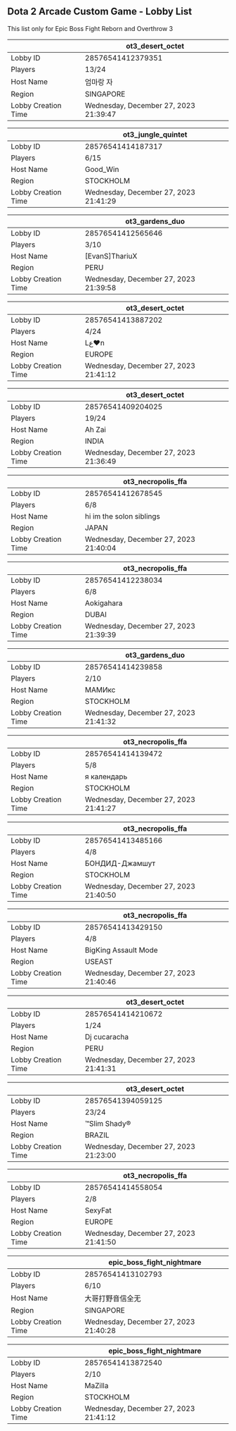 ## Dota 2 Arcade Custom Game - Lobby List

This list only for Epic Boss Fight Reborn and Overthrow 3

|  | ot3_desert_octet |
| ------ | ------ |
| Lobby ID | 28576541412379351 |
| Players | 13/24 |
| Host Name | 엄마랑 자 |
| Region | SINGAPORE |
| Lobby Creation Time | Wednesday, December 27, 2023 21:39:47 |


|  | ot3_jungle_quintet |
| ------ | ------ |
| Lobby ID | 28576541414187317 |
| Players | 6/15 |
| Host Name | Good_Win |
| Region | STOCKHOLM |
| Lobby Creation Time | Wednesday, December 27, 2023 21:41:29 |


|  | ot3_gardens_duo |
| ------ | ------ |
| Lobby ID | 28576541412565646 |
| Players | 3/10 |
| Host Name | [EvanS]ThariuX |
| Region | PERU |
| Lobby Creation Time | Wednesday, December 27, 2023 21:39:58 |


|  | ot3_desert_octet |
| ------ | ------ |
| Lobby ID | 28576541413887202 |
| Players | 4/24 |
| Host Name | Lﻉ♥n |
| Region | EUROPE |
| Lobby Creation Time | Wednesday, December 27, 2023 21:41:12 |


|  | ot3_desert_octet |
| ------ | ------ |
| Lobby ID | 28576541409204025 |
| Players | 19/24 |
| Host Name | Ah Zai |
| Region | INDIA |
| Lobby Creation Time | Wednesday, December 27, 2023 21:36:49 |


|  | ot3_necropolis_ffa |
| ------ | ------ |
| Lobby ID | 28576541412678545 |
| Players | 6/8 |
| Host Name | hi im the solon siblings |
| Region | JAPAN |
| Lobby Creation Time | Wednesday, December 27, 2023 21:40:04 |


|  | ot3_necropolis_ffa |
| ------ | ------ |
| Lobby ID | 28576541412238034 |
| Players | 6/8 |
| Host Name | Aokigahara |
| Region | DUBAI |
| Lobby Creation Time | Wednesday, December 27, 2023 21:39:39 |


|  | ot3_gardens_duo |
| ------ | ------ |
| Lobby ID | 28576541414239858 |
| Players | 2/10 |
| Host Name | МАМИкс |
| Region | STOCKHOLM |
| Lobby Creation Time | Wednesday, December 27, 2023 21:41:32 |


|  | ot3_necropolis_ffa |
| ------ | ------ |
| Lobby ID | 28576541414139472 |
| Players | 5/8 |
| Host Name | я календарь |
| Region | STOCKHOLM |
| Lobby Creation Time | Wednesday, December 27, 2023 21:41:27 |


|  | ot3_necropolis_ffa |
| ------ | ------ |
| Lobby ID | 28576541413485166 |
| Players | 4/8 |
| Host Name | БОНДИД-Джамшут |
| Region | STOCKHOLM |
| Lobby Creation Time | Wednesday, December 27, 2023 21:40:50 |


|  | ot3_necropolis_ffa |
| ------ | ------ |
| Lobby ID | 28576541413429150 |
| Players | 4/8 |
| Host Name | BigKing Assault Mode |
| Region | USEAST |
| Lobby Creation Time | Wednesday, December 27, 2023 21:40:46 |


|  | ot3_desert_octet |
| ------ | ------ |
| Lobby ID | 28576541414210672 |
| Players | 1/24 |
| Host Name | Dj cucaracha |
| Region | PERU |
| Lobby Creation Time | Wednesday, December 27, 2023 21:41:31 |


|  | ot3_desert_octet |
| ------ | ------ |
| Lobby ID | 28576541394059125 |
| Players | 23/24 |
| Host Name | ™Slim Shady® |
| Region | BRAZIL |
| Lobby Creation Time | Wednesday, December 27, 2023 21:23:00 |


|  | ot3_necropolis_ffa |
| ------ | ------ |
| Lobby ID | 28576541414558054 |
| Players | 2/8 |
| Host Name | SexyFat |
| Region | EUROPE |
| Lobby Creation Time | Wednesday, December 27, 2023 21:41:50 |


|  | epic_boss_fight_nightmare |
| ------ | ------ |
| Lobby ID | 28576541413102793 |
| Players | 6/10 |
| Host Name | 大哥打野音信全无 |
| Region | SINGAPORE |
| Lobby Creation Time | Wednesday, December 27, 2023 21:40:28 |


|  | epic_boss_fight_nightmare |
| ------ | ------ |
| Lobby ID | 28576541413872540 |
| Players | 2/10 |
| Host Name | MaZilla |
| Region | STOCKHOLM |
| Lobby Creation Time | Wednesday, December 27, 2023 21:41:12 |


